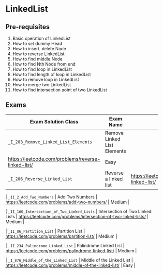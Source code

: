 # LinkedList

## Pre-requisites

1. Basic operation of LinkedList
2. How to set dummy Head
3. How to insert, delete Node
4. How to reverse LinkedList
5. How to find middle Node
6. How to find Nth Node from end
7. How to find loop in LinkedList
8. How to find length of loop in LinkedList
9. How to remove loop in LinkedList
10. How to merge two LinkedList
11. How to find intersection point of two LinkedList

## Exams

<!-- create markdown tabble with following columns -->

<!-- 1. Exam Solution Class
1. Exam Name
2. Exam Link
3. Exam Difficulty -->

<!-- Note to add prefix _I_ or _II_ or _III_ for exam solution class name III means hard, II means medium, I means easy-->

| Exam Solution Class| Exam Name | Exam Link | Exam Difficulty |
| --- | --- | --- | --- |
| `_I_203_Remove_Linked_List_Elements` | Remove Linked List Elements
 | https://leetcode.com/problems/reverse-linked-list/ | Easy |
| `_I_206_Reverse_Linked_List` | Reverse a linked list | https://leetcode.com/problems/reverse-linked-list/ | Easy |
<!-- 2 add two numbers-->
| `_II_2_Add_Two_Numbers` | Add Two Numbers | https://leetcode.com/problems/add-two-numbers/ | Medium |
<!-- 160 -->
| `_II_160_Intersection_of_Two_Linked_Lists` | Intersection of Two Linked Lists | https://leetcode.com/problems/intersection-of-two-linked-lists/ | Medium |
<!-- 86 -->
| `_II_86_Partition_List` | Partition List | https://leetcode.com/problems/partition-list/ | Medium |
<!-- 234 -->
| `_II_234_Palindrome_Linked_List` | Palindrome Linked List | https://leetcode.com/problems/palindrome-linked-list/ | Medium |
<!-- 876 -->
| `_I_876_Middle_of_the_Linked_List` | Middle of the Linked List | https://leetcode.com/problems/middle-of-the-linked-list/ | Easy |

